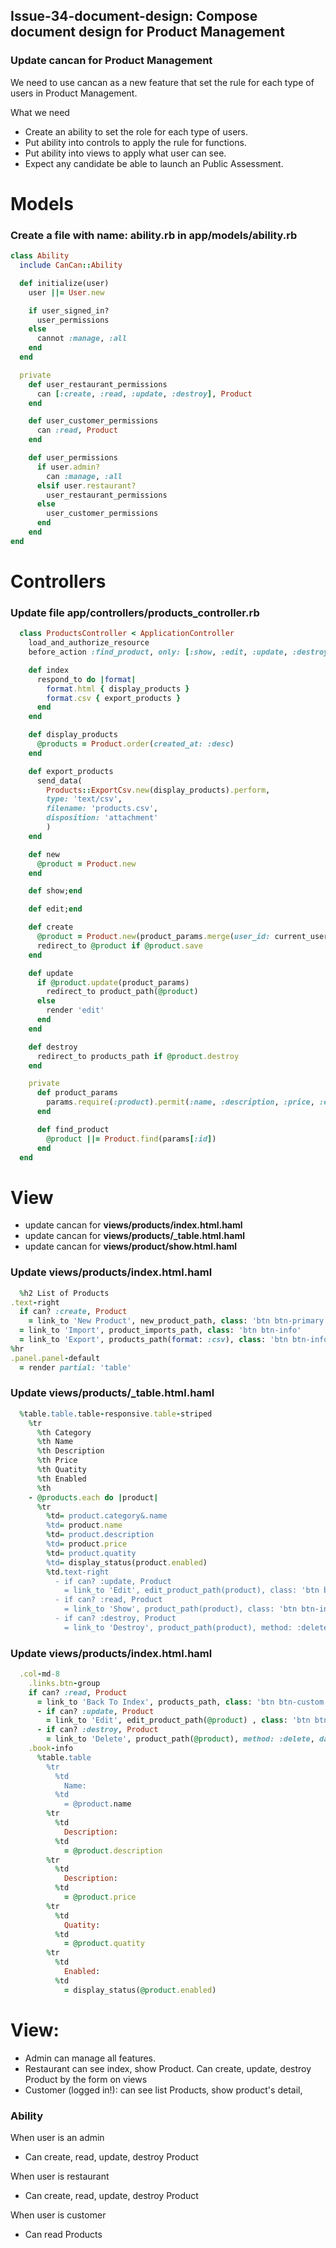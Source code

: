 ## Issue-34-document-design: Compose document design for Product Management

### Update cancan for Product Management

We need to use cancan as a new feature that set the rule for each type of users in Product Management.

What we need
  - Create an ability to set the role for each type of users.
  - Put ability into controls to apply the rule for functions.
  - Put ability into views to apply what user can see.
  - Expect any candidate be able to launch an Public Assessment.

# Models

### Create a file with name: ability.rb in app/models/ability.rb
```ruby
class Ability
  include CanCan::Ability

  def initialize(user)
    user ||= User.new

    if user_signed_in?
      user_permissions
    else
      cannot :manage, :all
    end
  end

  private
    def user_restaurant_permissions
      can [:create, :read, :update, :destroy], Product
    end

    def user_customer_permissions
      can :read, Product
    end

    def user_permissions
      if user.admin?
        can :manage, :all
      elsif user.restaurant?
        user_restaurant_permissions
      else
        user_customer_permissions
      end
    end
end
```

# Controllers

### Update file app/controllers/products_controller.rb
```ruby
  class ProductsController < ApplicationController
    load_and_authorize_resource
    before_action :find_product, only: [:show, :edit, :update, :destroy]

    def index
      respond_to do |format|
        format.html { display_products }
        format.csv { export_products }
      end
    end

    def display_products
      @products = Product.order(created_at: :desc)
    end

    def export_products
      send_data(
        Products::ExportCsv.new(display_products).perform,
        type: 'text/csv',
        filename: 'products.csv',
        disposition: 'attachment'
        )
    end

    def new
      @product = Product.new
    end

    def show;end

    def edit;end

    def create
      @product = Product.new(product_params.merge(user_id: current_user.id))
      redirect_to @product if @product.save
    end

    def update
      if @product.update(product_params)
        redirect_to product_path(@product)
      else
        render 'edit'
      end
    end

    def destroy
      redirect_to products_path if @product.destroy
    end

    private
      def product_params
        params.require(:product).permit(:name, :description, :price, :enabled, :quatity, :user_id, :category_id)
      end

      def find_product
        @product ||= Product.find(params[:id])
      end
  end
```

# View 
  - update cancan for **views/products/index.html.haml**
  - update cancan for **views/products/_table.html.haml**
  - update cancan for **views/product/show.html.haml**

### Update **views/products/index.html.haml**
```ruby
  %h2 List of Products
.text-right
  if can? :create, Product
    = link_to 'New Product', new_product_path, class: 'btn btn-primary'
  = link_to 'Import', product_imports_path, class: 'btn btn-info'
  = link_to 'Export', products_path(format: :csv), class: 'btn btn-info'
%hr
.panel.panel-default
  = render partial: 'table'
```

### Update **views/products/_table.html.haml**
```ruby
  %table.table.table-responsive.table-striped
    %tr
      %th Category
      %th Name
      %th Description
      %th Price
      %th Quatity
      %th Enabled
      %th
    - @products.each do |product|
      %tr
        %td= product.category&.name
        %td= product.name
        %td= product.description
        %td= product.price
        %td= product.quatity
        %td= display_status(product.enabled)
        %td.text-right
          - if can? :update, Product
            = link_to 'Edit', edit_product_path(product), class: 'btn btn-primary'
          - if can? :read, Product
            = link_to 'Show', product_path(product), class: 'btn btn-info'
          - if can? :destroy, Product
            = link_to 'Destroy', product_path(product), method: :delete, data: { confirm: 'Are you sure?' }, class: 'btn btn-danger'
```

### Update **views/products/index.html.haml**
```ruby
  .col-md-8
    .links.btn-group
    if can? :read, Product
      = link_to 'Back To Index', products_path, class: 'btn btn-custom'
      - if can? :update, Product
        = link_to 'Edit', edit_product_path(@product) , class: 'btn btn-custom'
      - if can? :destroy, Product
        = link_to 'Delete', product_path(@product), method: :delete, data: {confirm: 'Are you sure?'} , class: 'btn btn-custom'
    .book-info
      %table.table
        %tr
          %td
            Name: 
          %td
            = @product.name
        %tr
          %td
            Description: 
          %td
            = @product.description
        %tr
          %td
            Description: 
          %td
            = @product.price
        %tr
          %td
            Quatity: 
          %td
            = @product.quatity
        %tr
          %td
            Enabled: 
          %td
            = display_status(@product.enabled)
```

# View: 
  * Admin can manage all features.
  * Restaurant can see index, show Product. Can create, update, destroy Product by the form on views
  * Customer (logged in!): can see list Products, show product's detail, 

### Ability
  When user is an admin
  - Can create, read, update, destroy Product

  When user is restaurant
  - Can create, read, update, destroy Product
  
  When user is customer
  - Can read Products
